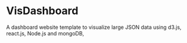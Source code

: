 # VisDashboard
A dashboard website template to visualize large JSON data using d3.js, react.js, Node.js and mongoDB,
